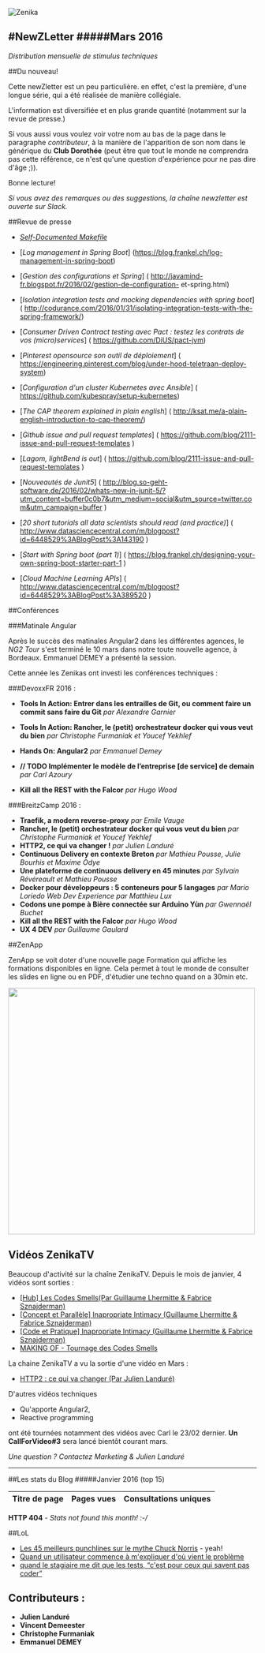 
![Zenika](http://www.zenika.com/images/signature/simple.png)


#NewZLetter 
#####Mars 2016
---

*Distribution mensuelle de stimulus techniques* 


##Du nouveau!

Cette newZletter est un peu particulière. en effet, c'est la première, d'une longue série, qui a été réalisée de manière collégiale. 

L'information est diversifiée et en plus grande quantité (notamment sur la revue de presse.)

Si vous aussi vous voulez voir votre nom au bas de la page dans le paragraphe *contributeur*, à la manière de l'apparition de son nom dans le générique du **Club Dorothée** (peut être que tout le monde ne comprendra pas cette référence, ce n'est qu'une question d'expérience pour ne pas dire d'âge ;)).

Bonne lecture!

*Si vous avez des remarques ou des suggestions, la chaîne newzletter est ouverte sur Slack.*



##Revue de presse

 
 * [*Self-Documented Makefile*](http://marmelab.com/blog/2016/02/29/auto-documented-makefile.html) 
 * [*Log management in Spring Boot*] (https://blog.frankel.ch/log-management-in-spring-boot)
 * [*Gestion des configurations et Spring*] ( http://javamind-fr.blogspot.fr/2016/02/gestion-de-configuration- et-spring.html) 
 * [*Isolation integration tests and mocking dependencies with spring boot*] ( http://codurance.com/2016/01/31/isolating-integration-tests-with-the-spring-framework/) 
 
 * [*Consumer Driven Contract testing avec Pact : testez les contrats de vos (micro)services*] ( https://github.com/DiUS/pact-jvm)
 * [*Pinterest opensource son outil de déploiement*] ( https://engineering.pinterest.com/blog/under-hood-teletraan-deploy-system)
 * [*Configuration d'un cluster Kubernetes avec Ansible*] ( https://github.com/kubespray/setup-kubernetes)
 * [*The CAP theorem explained in plain english*] ( http://ksat.me/a-plain-english-introduction-to-cap-theorem/)
 * [*Github issue and pull request templates*] ( https://github.com/blog/2111-issue-and-pull-request-templates )
 * [*Lagom, lightBend is out*]  ( https://github.com/blog/2111-issue-and-pull-request-templates )
 * [*Nouveautés de Junit5*]  ( http://blog.so-geht-software.de/2016/02/whats-new-in-junit-5/?utm_content=buffer0c0b7&utm_medium=social&utm_source=twitter.com&utm_campaign=buffer )
 * [*20 short tutorials all data scientists should read (and practice)*]  ( http://www.datasciencecentral.com/m/blogpost?id=6448529%3ABlogPost%3A143190 )
 * [*Start with Spring boot (part 1)*]  ( https://blog.frankel.ch/designing-your-own-spring-boot-starter-part-1 )
 * [*Cloud Machine Learning APIs*]  ( http://www.datasciencecentral.com/m/blogpost?id=6448529%3ABlogPost%3A389520 )

##Conférences

###Matinale Angular

Après le succès des matinales Angular2 dans les différentes agences, le *NG2 Tour* s'est terminé le 10 mars dans notre toute nouvelle agence, à Bordeaux. Emmanuel DEMEY a présenté la session.

Cette année les Zenikas ont investi les conférences techniques : 
 
###DevoxxFR 2016 : 
  
 - **Tools In Action: Entrer dans les entrailles de Git, ou comment faire un commit sans faire du Git**  *par Alexandre Garnier*
  
 - **Tools In Action: Rancher, le (petit) orchestrateur docker qui vous veut du bien** *par Christophe Furmaniak et Youcef Yekhlef*

 - **Hands On: Angular2** *par Emmanuel Demey*
 - **// TODO Implémenter le modèle de l’entreprise [de service] de demain** *par Carl Azoury*
 - **Kill all the REST with the Falcor** *par Hugo Wood*

###BreitzCamp 2016 :  

 - **Traefik, a modern reverse-proxy** *par Emile Vauge*
 - **Rancher, le (petit) orchestrateur docker qui vous veut du bien** *par Christophe Furmaniak et Youcef Yekhlef*
 - **HTTP2, ce qui va changer !** *par Julien Landuré*
 - **Continuous Delivery en contexte Breton** *par Mathieu Pousse, Julie Bourhis et Maxime Odye*
 - **Une plateforme de continuous delivery en 45 minutes** *par Sylvain Révéreault et Mathieu Pousse*
 - **Docker pour développeurs : 5 conteneurs pour 5 langages** *par Mario Loriedo
Web Dev Experience par Matthieu Lux*
 - **Codons une pompe à Bière connectée sur Arduino Yùn** *par Gwennaël Buchet*
 - **Kill all the REST with the Falcor** *par Hugo Wood*
 - **UX 4 DEV** *par Guillaume Gaulard*
 

##ZenApp

ZenApp se voit doter d'une nouvelle page Formation qui affiche les formations disponibles en ligne.
Cela permet à tout le monde de consulter les slides en ligne ou en PDF, d'étudier une techno quand on a 30min etc.

<img src="https://cloud.githubusercontent.com/assets/525974/13523592/ae2270b8-e1f6-11e5-9db6-8719639174a1.png" width="500">



## Vidéos ZenikaTV 

Beaucoup d'activité sur la chaîne ZenikaTV. Depuis le mois de janvier, 4 vidéos sont sorties : 

 * [[Hub] Les Codes Smells(Par Guillaume Lhermitte & Fabrice Sznajderman)](https://www.youtube.com/watch?v=EmrCI3MZLs4)
 * [[Concept et Parallèle] Inapropriate Intimacy (Guillaume Lhermitte & Fabrice Sznajderman)](https://www.youtube.com/watch?v=zwPlScTTL7M)
 * [[Code et Pratique] Inapropriate Intimacy (Guillaume Lhermitte & Fabrice Sznajderman)](https://www.youtube.com/watch?v=iEhbVVDjyYs)
 * [MAKING OF - Tournage des Codes Smells](https://www.youtube.com/watch?v=OdfpjTfrYEs)

La chaine ZenikaTV a vu la sortie d'une vidéo en Mars :

 * [HTTP2 : ce qui va changer (Par Julien Landuré)](https://www.youtube.com/watch?v=v8R4TpD6u3Y)
 
D'autres vidéos techniques 

 * Qu'apporte Angular2, 
 * Reactive programming
	
	
ont été tournées notamment des vidéos avec Carl le 23/02 dernier. **Un CallForVideo#3** sera lancé bientôt courant mars.

*Une question ? Contactez Marketing & Julien Landuré*



---

##Les stats du Blog
#####Janvier 2016 (top 15)

Titre de page |	Pages vues	| Consultations uniques
--------------|-------------|--------------------

**HTTP 404** - *Stats not found this month! :-/*


##LoL

 * [Les 45 meilleurs punchlines sur le mythe Chuck Norris](http://www.demotivateur.fr/article/45-chuck-norris-facts-pour-souhaiter-un-bon-anniversaire-l-etre-le-plus-puissant-de-l-univers--5026) - yeah!
 * [Quand un utilisateur commence à m'expliquer d'où vient le problème ](http://lesjoiesducode.fr/post/140851355443/quand-un-utilisateur-commence-%C3%A0-mexpliquer-do%C3%B9)
 * [quand le stagiaire me dit que les tests, “c'est pour ceux qui savent pas coder” ](http://lesjoiesducode.fr/post/31452862688/quand-le-stagiaire-me-dit-que-les-tests-cest)


 
## Contributeurs : 

 * **Julien Landuré**
 * **Vincent Demeester**
 * **Christophe Furmaniak** 
 * **Emmanuel DEMEY**
 

 
